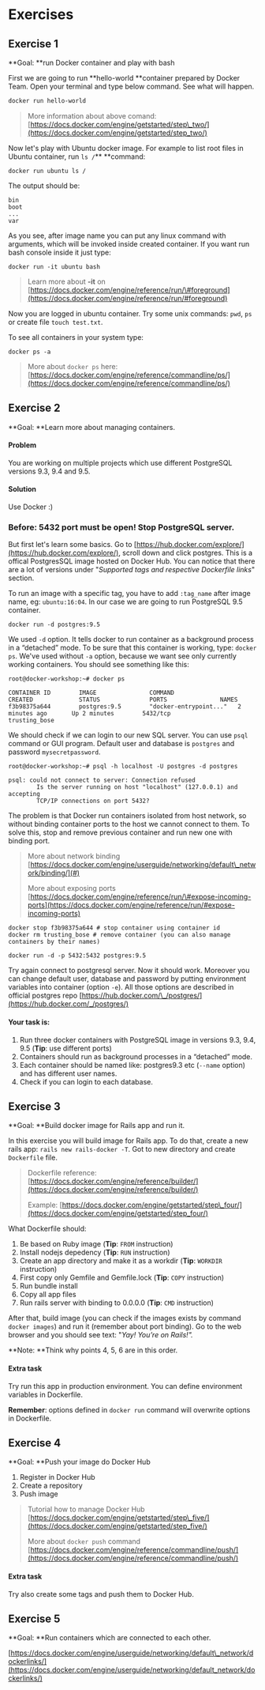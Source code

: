 # Exercises

## Exercise 1

**Goal: **run Docker container and play with bash

First we are going to run **hello-world **container prepared by Docker Team. Open your terminal and type below command. See what will happen.

```bash
docker run hello-world
```

> More information about above comand: [https://docs.docker.com/engine/getstarted/step\_two/](https://docs.docker.com/engine/getstarted/step_two/)

Now let's play with Ubuntu docker image. For example to list root files in Ubuntu container, run `ls /`** **command:

```
docker run ubuntu ls /
```

The output should be:

```
bin
boot
...
var
```

As you see, after image name you can put any linux command with arguments, which will be invoked inside created container. If you want run bash console inside it just type:

```
docker run -it ubuntu bash
```

> Learn more about **-it** on [https://docs.docker.com/engine/reference/run/\#foreground](https://docs.docker.com/engine/reference/run/#foreground)

Now you are logged in ubuntu container. Try some unix commands: `pwd`, `ps` or create file `touch test.txt`.

To see all containers in your system type:

```
docker ps -a
```

> More about `docker ps` here: [https://docs.docker.com/engine/reference/commandline/ps/](https://docs.docker.com/engine/reference/commandline/ps/)

## Exercise 2

**Goal: **Learn more about managing containers.

#### Problem

You are working on multiple projects which use different PostgreSQL versions 9.3, 9.4 and 9.5.

#### Solution

Use Docker :\)

### Before: 5432 port must be open! Stop PostgreSQL server.

But first let's learn some basics. Go to [https://hub.docker.com/explore/](https://hub.docker.com/explore/), scroll down and click postgres. This is a offical PostgresSQL image hosted on Docker Hub. You can notice that there are a lot of versions under "_Supported tags and respective Dockerfile links_" section.

To run an image with a specific tag, you have to add `:tag_name` after image name, eg: `ubuntu:16:04`.  In our case we are going to run PostgreSQL 9.5 container.

```
docker run -d postgres:9.5
```

We used `-d` option. It tells docker to run container as a background process in a “detached” mode. To be sure that this container is working, type: `docker ps`. We've used without `-a`  option, because we want see only currently working containers. You should see something like this:

```
root@docker-workshop:~# docker ps

CONTAINER ID        IMAGE               COMMAND                  CREATED             STATUS              PORTS               NAMES
f3b98375a644        postgres:9.5        "docker-entrypoint..."   2 minutes ago       Up 2 minutes        5432/tcp            trusting_bose
```

We should check if we can login to our new SQL server. You can use `psql` command or GUI program. Default user and database is `postgres`  and password `mysecretpassword`.

```
root@docker-workshop:~# psql -h localhost -U postgres -d postgres

psql: could not connect to server: Connection refused
        Is the server running on host "localhost" (127.0.0.1) and accepting
        TCP/IP connections on port 5432?
```

The problem is that Docker run containers isolated from host network, so without binding container ports to the host we cannot connect to them.  To solve this, stop and remove previous container and run new one with binding port.

> More about network binding [https://docs.docker.com/engine/userguide/networking/default\_network/binding/](#)
>
> More about exposing ports [https://docs.docker.com/engine/reference/run/\#expose-incoming-ports](https://docs.docker.com/engine/reference/run/#expose-incoming-ports)

```
docker stop f3b98375a644 # stop container using container id
docker rm trusting_bose # remove container (you can also manage containers by their names)

docker run -d -p 5432:5432 postgres:9.5
```

Try again connect to postgresql server. Now it should work. Moreover you can change default user, database and password by putting environment variables into container \(option `-e`\). All those options are described in official postgres repo [https://hub.docker.com/\_/postgres/](https://hub.docker.com/_/postgres/)

#### Your task is:

1. Run three docker containers with PostgreSQL image in versions 9.3, 9.4, 9.5  \(**Tip**: use different ports\)
2. Containers should run as background processes in a “detached” mode.
3. Each container should be named like: postgres9.3 etc \(`--name` option\) and has different user names.
4. Check if you can login to each database.

## Exercise 3

**Goal: **Build docker image for Rails app and run it.

In this exercise you will build image for Rails app. To do that, create a new rails app: `rails new rails-docker -T`. Got to new directory and create `Dockerfile` file.

> Dockerfile reference: [https://docs.docker.com/engine/reference/builder/](https://docs.docker.com/engine/reference/builder/)
>
> Example: [https://docs.docker.com/engine/getstarted/step\_four/](https://docs.docker.com/engine/getstarted/step_four/)

What Dockerfile should:

1. Be based on Ruby image \(**Tip**: `FROM` instruction\)
2. Install nodejs depedency \(**Tip**: `RUN` instruction\)
3. Create an app directory and make it as a workdir \(**Tip**: `WORKDIR` instruction\)
4. First copy only Gemfile and Gemfile.lock \(**Tip**: `COPY` instruction\)
5. Run bundle install
6. Copy all app files
7. Run rails server with binding to 0.0.0.0 \(**Tip**: `CMD` instruction\)

After that, build image \(you can check if the images exists by command `docker images`\) and run it \(remember about port binding\). Go to the web browser and you should see text: "_Yay! You’re on Rails!"._

**Note: **Think why points 4, 5, 6 are in this order.

#### **Extra task**

Try run this app in production environment. You can define environment variables in Dockerfile.

**Remember**: options defined in `docker run` command will overwrite options in Dockerfile.

## Exercise 4

**Goal: **Push your image do Docker Hub

1. Register in Docker Hub
2. Create a repository 
3. Push image

> Tutorial how to manage Docker Hub [https://docs.docker.com/engine/getstarted/step\_five/](https://docs.docker.com/engine/getstarted/step_five/)
>
> More about `docker push` command [https://docs.docker.com/engine/reference/commandline/push/](https://docs.docker.com/engine/reference/commandline/push/)

#### **Extra task**

Try also create some tags and push them to Docker Hub.

## Exercise 5

**Goal: **Run containers which are connected to each other.

[https://docs.docker.com/engine/userguide/networking/default\_network/dockerlinks/](https://docs.docker.com/engine/userguide/networking/default_network/dockerlinks/)

